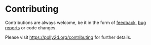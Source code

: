 # Contributing

Contributions are always welcome, be it in the form of [feedback](mailto:cem@dervis.de), [bug reports](https://github.com/cdervis/Polly2D/issues) or code changes.

Please visit https://polly2d.org/contributing for further details.

